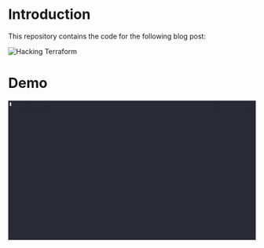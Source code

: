# Introduction

This repository contains the code for the following blog post:

![Hacking Terraform](https://scriptninja.blog/hacking-terraform/)

# Demo

![Demo](./gif/demo.gif)